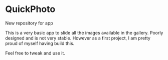 # QuickPhoto
New repository for app

This is a very basic app to slide all the images available in the gallery. Poorly designed and is not very stable. However as a first 
project, I am pretty proud of myself having build this.

Feel free to tweak and use it.
